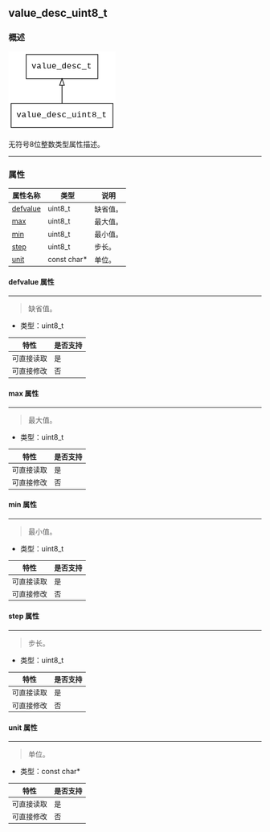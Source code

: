 ## value\_desc\_uint8\_t
### 概述
![image](images/value_desc_uint8_t_0.png)

 无符号8位整数类型属性描述。

----------------------------------
### 属性
<p id="value_desc_uint8_t_properties">

| 属性名称 | 类型 | 说明 | 
| -------- | ----- | ------------ | 
| <a href="#value_desc_uint8_t_defvalue">defvalue</a> | uint8\_t | 缺省值。 |
| <a href="#value_desc_uint8_t_max">max</a> | uint8\_t | 最大值。 |
| <a href="#value_desc_uint8_t_min">min</a> | uint8\_t | 最小值。 |
| <a href="#value_desc_uint8_t_step">step</a> | uint8\_t | 步长。 |
| <a href="#value_desc_uint8_t_unit">unit</a> | const char* | 单位。 |
#### defvalue 属性
-----------------------
> <p id="value_desc_uint8_t_defvalue"> 缺省值。


* 类型：uint8\_t

| 特性 | 是否支持 |
| -------- | ----- |
| 可直接读取 | 是 |
| 可直接修改 | 否 |
#### max 属性
-----------------------
> <p id="value_desc_uint8_t_max"> 最大值。


* 类型：uint8\_t

| 特性 | 是否支持 |
| -------- | ----- |
| 可直接读取 | 是 |
| 可直接修改 | 否 |
#### min 属性
-----------------------
> <p id="value_desc_uint8_t_min"> 最小值。


* 类型：uint8\_t

| 特性 | 是否支持 |
| -------- | ----- |
| 可直接读取 | 是 |
| 可直接修改 | 否 |
#### step 属性
-----------------------
> <p id="value_desc_uint8_t_step"> 步长。


* 类型：uint8\_t

| 特性 | 是否支持 |
| -------- | ----- |
| 可直接读取 | 是 |
| 可直接修改 | 否 |
#### unit 属性
-----------------------
> <p id="value_desc_uint8_t_unit"> 单位。


* 类型：const char*

| 特性 | 是否支持 |
| -------- | ----- |
| 可直接读取 | 是 |
| 可直接修改 | 否 |
